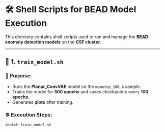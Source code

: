 # 🛠️ Shell Scripts for BEAD Model Execution

This directory contains shell scripts used to run and manage the **BEAD anomaly detection models** on the **CSF cluster**.

---

## 🚀 **1. `train_model.sh`**
### 📌 **Purpose:**  
- Runs the **Planar_ConvVAE** model on the `monotop_200_A` sample.  
- Trains the model for **500 epochs** and saves checkpoints every **100 epochs**.  
- Generates **plots** after training.  

### ⚙️ **Execution Steps:**
```bash
sbatch train_model.sh
